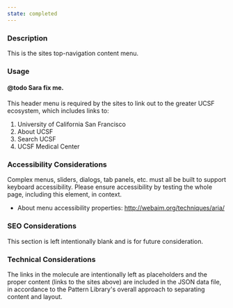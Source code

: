 ```yaml
---
state: completed
---
```


### Description
This is the sites top-navigation content menu.

### Usage
#### @todo Sara fix me.
This header menu is required by the sites to link out to the greater UCSF ecosystem, which includes links to:

1. University of California San Francisco
1. About UCSF
1. Search UCSF
1. UCSF Medical Center

### Accessibility Considerations
Complex menus, sliders, dialogs, tab panels, etc. must all be built to support keyboard accessibility. Please ensure accessibility by testing the whole page, including this element, in context.

* About menu accessibility properties: http://webaim.org/techniques/aria/

### SEO Considerations
This section is left intentionally blank and is for future consideration.

### Technical Considerations
The links in the molecule are intentionally left as placeholders and the proper content (links to the sites above) are included in the JSON data file, in accordance to the Pattern Library's overall approach to separating content and layout.
